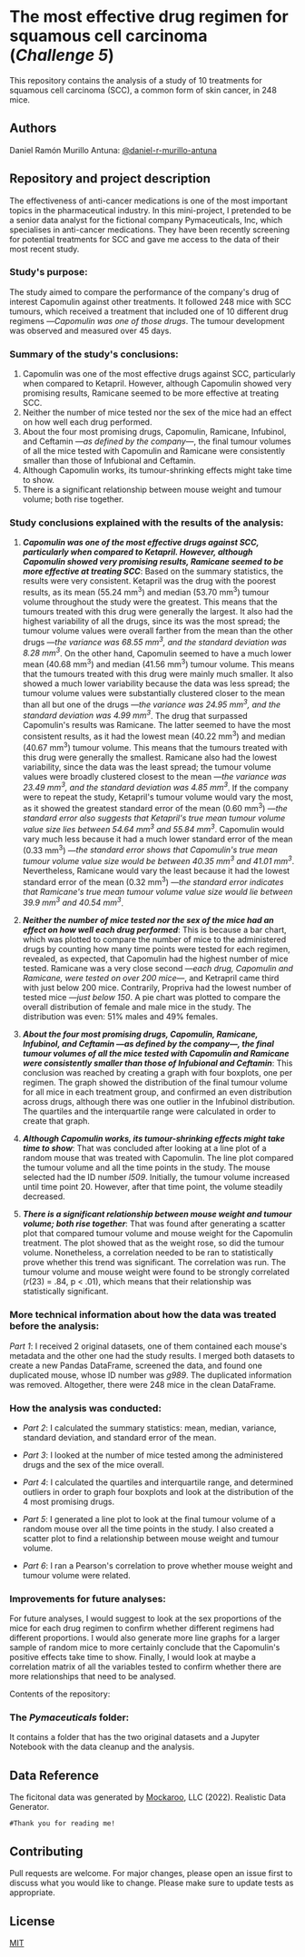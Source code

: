 # The most effective drug regimen for squamous cell carcinoma (*Challenge 5*)

This repository contains the analysis of a study of 10 treatments for squamous cell carcinoma (SCC), a common form of skin cancer, in 248 mice.

## Authors

Daniel Ramón Murillo Antuna: [@daniel-r-murillo-antuna](https://www.github.com/daniel-r-murillo-antuna)

## Repository and project description

The effectiveness of anti-cancer medications is one of the most important topics in the pharmaceutical industry. In this mini-project, I pretended to be a senior data analyst for the fictional company Pymaceuticals, Inc, which specialises in anti-cancer medications. They have been recently screening for potential treatments for SCC and gave me access to the data of their most recent study.

### Study's purpose:

The study aimed to compare the performance of the company's drug of interest Capomulin against other treatments. It followed 248 mice with SCC tumours, which received a treatment that included one of 10 different drug regimens —*Capomulin was one of those drugs*. The tumour development was observed and measured over 45 days.

### Summary of the study's conclusions:

1. Capomulin was one of the most effective drugs against SCC, particularly when compared to Ketapril. However, although Capomulin showed very promising results, Ramicane seemed to be more effective at treating SCC.
2. Neither the number of mice tested nor the sex of the mice had an effect on how well each drug performed.
3. About the four most promising drugs, Capomulin, Ramicane, Infubinol, and Ceftamin —*as defined by the company*—, the final tumour volumes of all the mice tested with Capomulin and Ramicane were consistently smaller than those of Infubional and Ceftamin.
4. Although Capomulin works, its tumour-shrinking effects might take time to show.
5. There is a significant relationship between mouse weight and tumour volume; both rise together.

### Study conclusions explained with the results of the analysis:

1. ***Capomulin was one of the most effective drugs against SCC, particularly when compared to Ketapril. However, although Capomulin showed very promising results, Ramicane seemed to be more effective at treating SCC***: Based on the summary statistics, the results were very consistent. Ketapril was the drug with the poorest results, as its mean (55.24 mm<sup>3</sup>) and median (53.70 mm<sup>3</sup>) tumour volume throughout the study were the greatest. This means that the tumours treated with this drug were generally the largest. It also had the highest variability of all the drugs, since its was the most spread; the tumour volume values were overall farther from the mean than the other drugs —*the variance was 68.55 mm<sup>3</sup>, and the standard deviation was 8.28 mm<sup>3</sup>*. On the other hand, Capomulin seemed to have a much lower mean (40.68 mm<sup>3</sup>) and median (41.56 mm<sup>3</sup>) tumour volume. This means that the tumours treated with this drug were mainly much smaller. It also showed a much lower variability because the data was less spread; the tumour volume values were substantially clustered closer to the mean than all but one of the drugs —*the variance was 24.95 mm<sup>3</sup>, and the standard deviation was 4.99 mm<sup>3</sup>*. The drug that surpassed Capomulin's results was Ramicane. The latter seemed to have the most consistent results, as it had the lowest mean (40.22 mm<sup>3</sup>) and median (40.67 mm<sup>3</sup>) tumour volume. This means that the tumours treated with this drug were generally the smallest. Ramicane also had the lowest variability, since the data was the least spread; the tumour volume values were broadly clustered closest to the mean —*the variance was 23.49 mm<sup>3</sup>, and the standard deviation was 4.85 mm<sup>3</sup>*. If the company were to repeat the study, Ketapril's tumour volume would vary the most, as it showed the greatest standard error of the mean (0.60 mm<sup>3</sup>) —*the standard error also suggests that Ketapril's true mean tumour volume value size lies between 54.64 mm<sup>3</sup> and 55.84 mm<sup>3</sup>*. Capomulin would vary much less because it had a much lower standard error of the mean (0.33 mm<sup>3</sup>) —*the standard error shows that Capomulin's true mean tumour volume value size would be between 40.35 mm<sup>3</sup> and 41.01 mm<sup>3</sup>*. Nevertheless, Ramicane would vary the least because it had the lowest standard error of the mean (0.32 mm<sup>3</sup>) —*the standard error indicates that Ramicane's true mean tumour volume value size would lie between 39.9 mm<sup>3</sup> and 40.54 mm<sup>3</sup>*.

2. ***Neither the number of mice tested nor the sex of the mice had an effect on how well each drug performed***: This is because a bar chart, which was plotted to compare the number of mice to the administered drugs by counting how many time points were tested for each regimen, revealed, as expected, that Capomulin had the highest number of mice tested. Ramicane was a very close second —*each drug, Capomulin and Ramicane, were tested on over 200 mice*—, and Ketrapril came third with just below 200 mice. Contrarily, Propriva had the lowest number of tested mice —*just below 150*. A pie chart was plotted to compare the overall distribution of female and male mice in the study. The distribution was even: 51% males and 49% females.

3. ***About the four most promising drugs, Capomulin, Ramicane, Infubinol, and Ceftamin —as defined by the company—, the final tumour volumes of all the mice tested with Capomulin and Ramicane were consistently smaller than those of Infubional and Ceftamin***: This conclusion was reached by creating a graph with four boxplots, one per regimen. The graph showed the distribution of the final tumour volume for all mice in each treatment group, and confirmed an even distribution across drugs, although there was one outlier in the Infubinol distribution. The quartiles and the interquartile range were calculated in order to create that graph.

4. ***Although Capomulin works, its tumour-shrinking effects might take time to show***: That was concluded after looking at a line plot of a random mouse that was treated with Capomulin. The line plot compared the tumour volume and all the time points in the study. The mouse selected had the ID number *l509*. Initially, the tumour volume increased until time point 20. However, after that time point, the volume steadily decreased.

5. ***There is a significant relationship between mouse weight and tumour volume; both rise together***: That was found after generating a scatter plot that compared tumour volume and mouse weight for the Capomulin treatment. The plot showed that as the weight rose, so did the tumour volume. Nonetheless, a correlation needed to be ran to statistically prove whether this trend was significant. The correlation was run. The tumour volume and mouse weight were found to be strongly correlated (*r*(23) = .84, p < .01), which means that their relationship was statistically significant.

### More technical information about how the data was treated before the analysis:

*Part 1*: I received 2 original datasets, one of them contained each mouse's metadata and the other one had the study results. I merged both datasets to create a new Pandas DataFrame, screened the data, and found one duplicated mouse, whose ID number was *g989*. The duplicated information was removed. Altogether, there were 248 mice in the clean DataFrame.

### How the analysis was conducted:

- *Part 2*: I calculated the summary statistics: mean, median, variance, standard deviation, and standard error of the mean.

- *Part 3*: I looked at the number of mice tested among the administered drugs and the sex of the mice overall.

- *Part 4*: I calculated the quartiles and interquartile range, and determined outliers in order to graph four boxplots and look at the distribution of the 4 most promising drugs.

- *Part 5*: I generated a line plot to look at the final tumour volume of a random mouse over all the time points in the study. I also created a scatter plot to find a relationship between mouse weight and tumour volume.

- *Part 6*: I ran a Pearson's correlation to prove whether mouse weight and tumour volume were related.

### Improvements for future analyses:

For future analyses, I would suggest to look at the sex proportions of the mice for each drug regimen to confirm whether different regimens had different proportions. I would also generate more line graphs for a larger sample of random mice to more certainly conclude that the Capomulin's positive effects take time to show. Finally, I would look at maybe a correlation matrix of all the variables tested to confirm whether there are more relationships that need to be analysed.

Contents of the repository:

### The *Pymaceuticals* folder:

It contains a folder that has the two original datasets and a Jupyter Notebook with the data cleanup and the analysis.

## Data Reference

The ficitonal data was generated by [Mockaroo](https://mockaroo.com/), LLC (2022). Realistic Data Generator.

```#Thank you for reading me!```

## Contributing

Pull requests are welcome. For major changes, please open an issue first to discuss what you would like to change.
Please make sure to update tests as appropriate.

## License

[MIT](https://choosealicense.com/licenses/mit/)



















